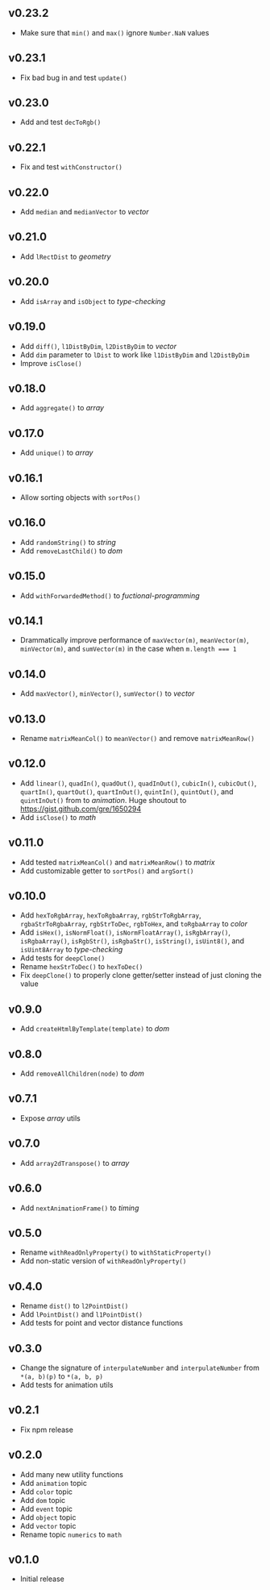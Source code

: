## v0.23.2

- Make sure that `min()` and `max()` ignore `Number.NaN` values

## v0.23.1

- Fix bad bug in and test `update()`

## v0.23.0

- Add and test `decToRgb()`

## v0.22.1

- Fix and test `withConstructor()`

## v0.22.0

- Add `median` and `medianVector` to _vector_

## v0.21.0

- Add `lRectDist` to _geometry_

## v0.20.0

- Add `isArray` and `isObject` to _type-checking_

## v0.19.0

- Add `diff()`, `l1DistByDim`, `l2DistByDim` to _vector_
- Add `dim` parameter to `lDist` to work like `l1DistByDim` and `l2DistByDim`
- Improve `isClose()`

## v0.18.0

- Add `aggregate()` to _array_

## v0.17.0

- Add `unique()` to _array_

## v0.16.1

- Allow sorting objects with `sortPos()`

## v0.16.0

- Add `randomString()` to _string_
- Add `removeLastChild()` to _dom_

## v0.15.0

- Add `withForwardedMethod()` to _fuctional-programming_

## v0.14.1

- Drammatically improve performance of `maxVector(m)`, `meanVector(m)`, `minVector(m)`, and `sumVector(m)` in the case when `m.length === 1`

## v0.14.0

- Add `maxVector()`, `minVector()`, `sumVector()` to _vector_

## v0.13.0

- Rename `matrixMeanCol()` to `meanVector()` and remove `matrixMeanRow()`

## v0.12.0

- Add `linear()`, `quadIn()`, `quadOut()`, `quadInOut()`, `cubicIn()`, `cubicOut()`, `quartIn()`, `quartOut()`, `quartInOut()`, `quintIn()`, `quintOut()`, and `quintInOut()` from to _animation_. Huge shoutout to https://gist.github.com/gre/1650294
- Add `isClose()` to _math_

## v0.11.0

- Add tested `matrixMeanCol()` and `matrixMeanRow()` to _matrix_
- Add customizable getter to `sortPos()` and `argSort()`

## v0.10.0

- Add `hexToRgbArray`, `hexToRgbaArray`, `rgbStrToRgbArray`, `rgbaStrToRgbaArray`, `rgbStrToDec`, `rgbToHex`, and `toRgbaArray` to _color_
- Add `isHex()`, `isNormFloat()`, `isNormFloatArray()`, `isRgbArray()`, `isRgbaArray()`, `isRgbStr()`, `isRgbaStr()`, `isString()`, `isUint8()`, and `isUint8Array` to _type-checking_
- Add tests for `deepClone()`
- Rename `hexStrToDec()` to `hexToDec()`
- Fix `deepClone()` to properly clone getter/setter instead of just cloning the value

## v0.9.0

- Add `createHtmlByTemplate(template)` to _dom_

## v0.8.0

- Add `removeAllChildren(node)` to _dom_

## v0.7.1

- Expose _array_ utils

## v0.7.0

- Add `array2dTranspose()` to _array_

## v0.6.0

- Add `nextAnimationFrame()` to _timing_

## v0.5.0

- Rename `withReadOnlyProperty()` to `withStaticProperty()`
- Add non-static version of `withReadOnlyProperty()`

## v0.4.0

- Rename `dist()` to `l2PointDist()`
- Add `lPointDist()` and `l1PointDist()`
- Add tests for point and vector distance functions

## v0.3.0

- Change the signature of `interpulateNumber` and `interpulateNumber` from `*(a, b)(p)` to `*(a, b, p)`
- Add tests for animation utils

## v0.2.1

- Fix npm release

## v0.2.0

- Add many new utility functions
- Add `animation` topic
- Add `color` topic
- Add `dom` topic
- Add `event` topic
- Add `object` topic
- Add `vector` topic
- Rename topic `numerics` to `math`

## v0.1.0

- Initial release
